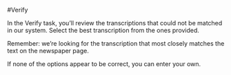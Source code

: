 #Verify

In the Verify task, you’ll review the transcriptions that could not be matched in our system. Select the best transcription from the ones provided. 

Remember: we’re looking for the transcription that most closely matches the text on the newspaper page. 

If none of the options appear to be correct, you can enter your own.
